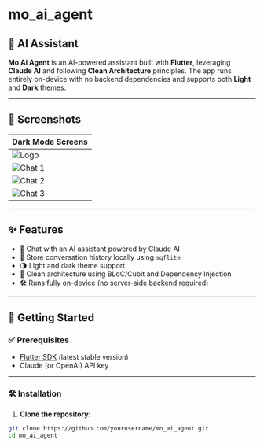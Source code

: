 # mo_ai_agent

## 🧠 AI Assistant

**Mo Ai Agent** is an AI-powered assistant built with **Flutter**, leveraging **Claude AI** and following **Clean Architecture** principles. The app runs entirely on-device with no backend dependencies and supports both **Light** and **Dark** themes.

---

## 📸 Screenshots

| Dark Mode Screens |
|-------------------|
| ![Logo](assets/images/Logo.png) |
| ![Chat 1](assets/screenshots/dark_chat.png) |
| ![Chat 2](assets/screenshots/darkl_chat_2.png) |
| ![Chat 3](assets/screenshots/dark_chat_3.png) |

---

## ✨ Features

- 🤖 Chat with an AI assistant powered by Claude AI
- 💾 Store conversation history locally using `sqflite`
- 🌗 Light and dark theme support
- 🧱 Clean architecture using BLoC/Cubit and Dependency Injection
- 🛠️ Runs fully on-device (no server-side backend required)

---

## 🚀 Getting Started

### ✅ Prerequisites

- [Flutter SDK](https://flutter.dev/docs/get-started/install) (latest stable version)
- Claude (or OpenAI) API key

---

### 🛠 Installation

1. **Clone the repository**:

```bash
git clone https://github.com/yourusername/mo_ai_agent.git
cd mo_ai_agent
